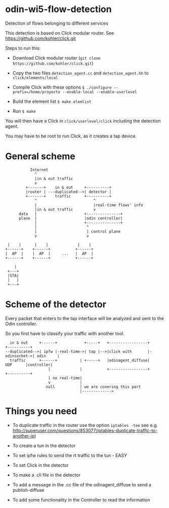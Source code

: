# odin-wi5-flow-detection
Detection of flows belonging to different services

This detection is based on Click modular router. See https://github.com/kohler/click.git

Steps to run this:

- Download Click modular router (`git clone https://github.com/kohler/click.git`)
- Copy the two files `detection_agent.cc` and `detection_agent.hh` to `click/elements/local`
- Compile Click with these options
    `$ ./configure --prefix=/home/proyecto --enable-local --enable-userlevel`

- Build the element list
    `$ make elemlist`
- Run `$ make`

You will then have a Click in `click/userlevel/click` including the detection agent.

You may have to be root to run Click, as it creates a tap device.

General scheme
==============
```
           Internet
             ^
             |in & out traffic
             v
         +-------+    in & out     +----------+
         |router | ---duplicated-->| detector |
         +-------+    traffic      +----------+
             ^                         ^
             |                         |real-time flows' info
             |in & out traffic         v
      data   |                     +---------------+
      plane  |                     |odin controller|
             |                     +---------------+
             |                      ^
             |                      | control plane
             v                      v

 |    |      |    |             |    |
+------+    +------+           +------+    
|  AP  |    |  AP  |     ...   |  AP  |
+------+    +------+           +------+

    |
 +---+
 |STA|
 |   |
 +---+
```

Scheme of the detector
======================
Every packet that enters to the tap interface will be analyzed and sent to the Odin controller.

So you first have to classify your traffic with another tool.

```
  in & out     +------+            +-----+   +-----------------+             +----------+
--duplicated-->| ipfw |-real-time->| tap |-->|click with       |-odinsocket->| odin     |
  traffic      +------+          | +-----+   |odinagent_diffuse|    UDP      |controller|
                   |             |           +-----------------+             +----------+
                   | no real-time|
                   v             |
                  null           | we are covering this part
                                 |------------->
```

Things you need
===============

- To duplicate traffic in the router
    use the option `iptables -tee` see e.g. http://superuser.com/questions/853077/iptables-duplicate-traffic-to-another-ip)

- To create a tun in the detector

- To set ipfw rules to send the rt traffic to the tun  - EASY

- To set Click in the detector

- To make a .cli file in the detector

- To add a message in the .cc file of the odinagent_diffuse to send a publish-diffuse

- To add some functionality in the Controller to read the information


